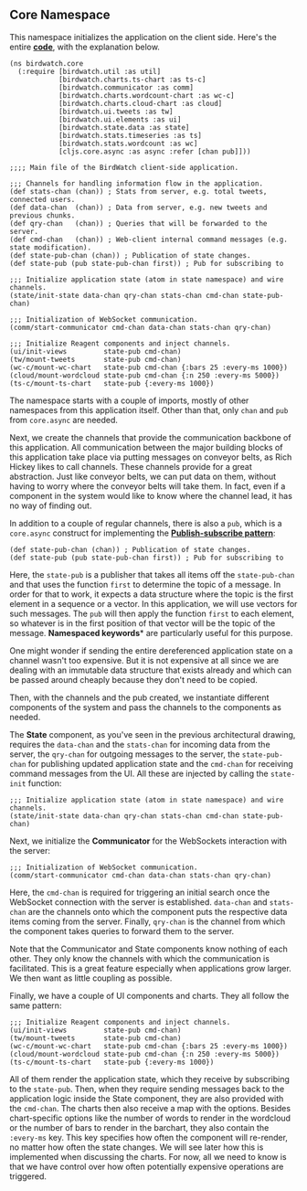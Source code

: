 ## Core Namespace

This namespace initializes the application on the client side. Here's the entire **[code](https://github.com/matthiasn/BirdWatch/blob/d88d191ccad1c921a7fa318ef23e10508d725182/Clojure-Websockets/MainApp/src/cljs/birdwatch/core.cljs)**, with the explanation below.

~~~
(ns birdwatch.core
  (:require [birdwatch.util :as util]
            [birdwatch.charts.ts-chart :as ts-c]
            [birdwatch.communicator :as comm]
            [birdwatch.charts.wordcount-chart :as wc-c]
            [birdwatch.charts.cloud-chart :as cloud]
            [birdwatch.ui.tweets :as tw]
            [birdwatch.ui.elements :as ui]
            [birdwatch.state.data :as state]
            [birdwatch.stats.timeseries :as ts]
            [birdwatch.stats.wordcount :as wc]
            [cljs.core.async :as async :refer [chan pub]]))

;;;; Main file of the BirdWatch client-side application.

;;; Channels for handling information flow in the application.
(def stats-chan (chan)) ; Stats from server, e.g. total tweets, connected users.
(def data-chan  (chan)) ; Data from server, e.g. new tweets and previous chunks.
(def qry-chan   (chan)) ; Queries that will be forwarded to the server.
(def cmd-chan   (chan)) ; Web-client internal command messages (e.g. state modification).
(def state-pub-chan (chan)) ; Publication of state changes.
(def state-pub (pub state-pub-chan first)) ; Pub for subscribing to

;;; Initialize application state (atom in state namespace) and wire channels.
(state/init-state data-chan qry-chan stats-chan cmd-chan state-pub-chan)

;;; Initialization of WebSocket communication.
(comm/start-communicator cmd-chan data-chan stats-chan qry-chan)

;;; Initialize Reagent components and inject channels.
(ui/init-views         state-pub cmd-chan)
(tw/mount-tweets       state-pub cmd-chan)
(wc-c/mount-wc-chart   state-pub cmd-chan {:bars 25 :every-ms 1000})
(cloud/mount-wordcloud state-pub cmd-chan {:n 250 :every-ms 5000})
(ts-c/mount-ts-chart   state-pub {:every-ms 1000})
~~~

The namespace starts with a couple of imports, mostly of other namespaces from this application itself. Other than that, only ````chan```` and ````pub```` from ````core.async```` are needed.

Next, we create the channels that provide the communication backbone of this application. All communication between the major building blocks of this application take place via putting messages on conveyor belts, as Rich Hickey likes to call channels. These channels provide for a great abstraction. Just like conveyor belts, we can put data on them, without having to worry where the conveyor belts will take them. In fact, even if a component in the system would like to know where the channel lead, it has no way of finding out.

In addition to a couple of regular channels, there is also a ````pub````, which is a ````core.async```` construct for implementing the **[Publish-subscribe pattern](http://en.wikipedia.org/wiki/Publish–subscribe_pattern)**:

~~~
(def state-pub-chan (chan)) ; Publication of state changes.
(def state-pub (pub state-pub-chan first)) ; Pub for subscribing to
~~~

Here, the ````state-pub```` is a publisher that takes all items off the ````state-pub-chan```` and that uses the function ````first```` to determine the topic of a message. In order for that to work, it expects a data structure where the topic is the first element in a sequence or a vector. In this application, we will use vectors for such messages. The ````pub```` will then apply the function ````first```` to each element, so whatever is in the first position of that vector will be the topic of the message. **Namespaced keywords*** are particularly useful for this purpose.

One might wonder if sending the entire dereferenced application state on a channel wasn't too expensive. But it is not expensive at all since we are dealing with an immutable data structure that exists already and which can be passed around cheaply because they don't need to be copied.

Then, with the channels and the pub created, we instantiate different components of the system and pass the channels to the components as needed. 

The **State** component, as you've seen in the previous architectural drawing, requires the ````data-chan```` and the ````stats-chan```` for incoming data from the server, the ````qry-chan```` for outgoing messages to the server, the ````state-pub-chan```` for publishing updated application state and the ````cmd-chan```` for receiving command messages from the UI. All these are injected by calling the ````state-init```` function:

~~~
;;; Initialize application state (atom in state namespace) and wire channels.
(state/init-state data-chan qry-chan stats-chan cmd-chan state-pub-chan)
~~~

Next, we initialize the **Communicator** for the WebSockets interaction with the server:

~~~
;;; Initialization of WebSocket communication.
(comm/start-communicator cmd-chan data-chan stats-chan qry-chan)
~~~

Here, the ````cmd-chan```` is required for triggering an initial search once the WebSocket connection with the server is established. ````data-chan```` and ````stats-chan```` are the channels onto which the component puts the respective data items coming from the server. Finally, ````qry-chan```` is the channel from which the component takes queries to forward them to the server.

Note that the Communicator and State components know nothing of each other. They only know the channels with which the communication is facilitated. This is a great feature especially when applications grow larger. We then want as little coupling as possible.

Finally, we have a couple of UI components and charts. They all follow the same pattern:

~~~
;;; Initialize Reagent components and inject channels.
(ui/init-views         state-pub cmd-chan)
(tw/mount-tweets       state-pub cmd-chan)
(wc-c/mount-wc-chart   state-pub cmd-chan {:bars 25 :every-ms 1000})
(cloud/mount-wordcloud state-pub cmd-chan {:n 250 :every-ms 5000})
(ts-c/mount-ts-chart   state-pub {:every-ms 1000})
~~~

All of them render the application state, which they receive by subscribing to the ````state-pub````. Then, when they require sending messages back to the application logic inside the State component, they are also provided with the ````cmd-chan````. The charts then also receive a map with the options. Besides chart-specific options like the number of words to render in the wordcloud or the number of bars to render in the barchart, they also contain the ````:every-ms```` key. This key specifies how often the component will re-render, no matter how often the state changes. We will see later how this is implemented when discussing the charts. For now, all we need to know is that we have control over how often potentially expensive operations are triggered.

